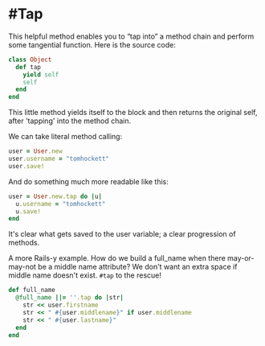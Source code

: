 # #Tap

This helpful method enables you to “tap into” a method chain and perform some tangential function.  Here is the source code:

```ruby
class Object
  def tap
    yield self
    self
  end
end
```

This little method yields itself to the block and then returns the original self, after 'tapping' into the method chain.

We can take literal method calling:

```ruby
user = User.new
user.username = "tomhockett"
user.save!
```

And do something much more readable like this:

```ruby
user = User.new.tap do |u|
  u.username = "tomhockett"
  u.save!
end
```

It's clear what gets saved to the user variable; a clear progression of methods.

A more Rails-y example.  How do we build a full_name when there may-or-may-not be a middle name attribute?  We don't want an extra space if middle name doesn't exist.  `#tap` to the rescue!


```ruby
def full_name
  @full_name ||= ''.tap do |str|
    str << user.firstname
    str << " #{user.middlename}" if user.middlename
    str << " #{user.lastname}"
  end
end
```